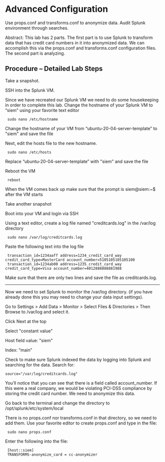 # Advanced Configuration
Use props.conf and transforms.conf to anonymize data. Audit Splunk environment through searches.

Abstract: This lab has 2 parts.  The first part is to use Splunk to transform data that has credit card numbers in it into anonymized data.  We can accomplish this via the props.conf and transforms.conf configuration files. The second part is analyzing.

Procedure – Detailed Lab Steps
----------------------------------------------------------------------------------------------------------------------------------------------------------------------

Take a snapshot.

SSH into the Splunk VM.

Since we have recreated our Splunk VM we need to do some housekeeping in order to complete this lab. Change the hostname of your Splunk VM to “siem” using your favorite text editor

     sudo nano /etc/hostname

Change the hostname of your VM from “ubuntu-20-04-server-template” to "siem" and save the file

Next, edit the hosts file to the new hostname.  

     sudo nano /etc/hosts

Replace “ubuntu-20-04-server-template” with "siem" and save the file

Reboot the VM 

     reboot 

When the VM comes back up make sure that the prompt is siem@siem:~$ after the VM starts

Take another snapshot

Boot into your VM and login via SSH

Using a text editor, create a log file named "creditcards.log" in the /var/log directory

     sudo nano /var/log/creditcards.log

Paste the following text into the log file

     transaction_id=1234aaff address=1234_credit_card_way credit_card_type=MasterCard account_number=5105105105105100 
     transaction_id=1234ab00 address=1235_credit_card_way credit_card_type=Visa account_number=4012888888881988
     
Make sure that there are only two lines and save the file as creditcards.log.

----------------------------------------------------------------------------------------------------------------------------------------------------------------------

Now we need to set Splunk to monitor the /var/log directory.  (if you have already done this you may need to change your data input settings). 

Go to Settings > Add Data > Monitor > Select Files & Directories > Then Browse to /var/log and select it.  

Click Next at the top

Select "constant value"

Host field value: "siem"   

Index: “main”

Check to make sure Splunk indexed the data by logging into Splunk and searching for the data.  Search for: 

    source="/var/log/creditcards.log"
    
You’ll notice that you can see that there is a field called account_number.  If this were a real company, we would be violating PCI-DSS compliance by storing the credit card number.  We need to anonymize this data.  

Go back to the terminal and change the directory to /opt/splunk/etc/system/local   

There is no props.conf nor transforms.conf in that directory, so we need to add them.  Use your favorite editor to create props.conf and type in the file:

     sudo nano props.conf
     
Enter the following into the file:

     [host::siem]
     TRANSFORMS-anonymize_card = cc-anonymizer
